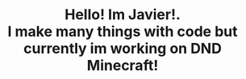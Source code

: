 <div id="header" align="center">
  <h1> Hello! Im Javier!.<br>I make many things with code but currently im working on DND Minecraft!</h1>
  <img src="https://komarev.com/ghpvc/?username=mexicanminion&style=flat-square&color=green" alt=""/>
</div>
